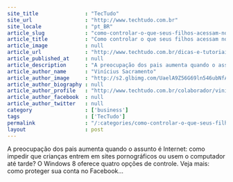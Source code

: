 ```yaml
---
site_title               : "TecTudo"
site_url                 : "http://www.techtudo.com.br"
site_locale              : "pt_BR"
article_slug             : "como-controlar-o-que-seus-filhos-acessam-no-computador-com-windows-8"
article_title            : "Como controlar o que seus filhos acessam no computador com Windows 8"
article_image            : null
article_url              : "http://www.techtudo.com.br/dicas-e-tutoriais/noticia/2014/01/como-controlar-o-que-seus-filhos-acessam-no-computador-com-windows-8.html"
article_published_at     : null
article_description      : "A preocupação dos pais aumenta quando o assunto é Internet: como impedir que crianças entrem em sites pornográficos ou usem o computador até tarde? O Windows 8 oferece quatro opções de controle. Veja mais: como proteger sua conta no Facebook..."
article_author_name      : "Vinícius Sacramento"
article_author_image     : "http://s2.glbimg.com/UaelA9Z56G69ln546ubNfA3gNJo=/30x30/s2.glbimg.com/w4qyZ2Dv-oS7uLZcIpB2ijD8N1I=/0x0:140x140/140x140/s.glbimg.com/po/tt2/f/original/2014/01/13/original.png"
article_author_biography : null
article_author_profile   : "http://www.techtudo.com.br/colaborador/vinicius-sacramento.html"
article_author_facebook  : null
article_author_twitter   : null
category                 : ['business']
tags                     : ['TecTudo']
permalink                : "/:categories/como-controlar-o-que-seus-filhos-acessam-no-computador-com-windows-8/"
layout                   : post
---
```


A preocupação dos pais aumenta quando o assunto é Internet: como impedir que crianças entrem em sites pornográficos ou usem o computador até tarde? O Windows 8 oferece quatro opções de controle. Veja mais: como proteger sua conta no Facebook...
